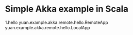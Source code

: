 Simple Akka example in Scala
===================================

1.hello
	yuan.example.akka.remote.hello.RemoteApp
	yuan.example.akka.remote.hello.LocalApp